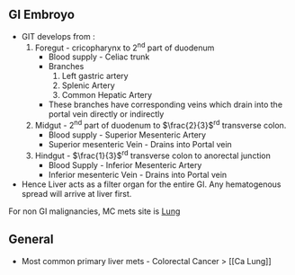 ## GI Embroyo
- GIT develops from : 
	1. Foregut - cricopharynx to 2<sup>nd</sup> part of duodenum
		- Blood supply - Celiac trunk
		- Branches
			1. Left gastric artery
			2. Splenic Artery
			3. Common Hepatic Artery
		- These branches have corresponding veins which drain into the portal vein directly or indirectly
	2. Midgut - 2<sup>nd</sup> part of duodenum to $\frac{2}{3}$<sup>rd</sup> transverse colon.
		- Blood supply - Superior Mesenteric Artery
		- Superior mesenteric Vein - Drains into Portal vein
	3. Hindgut - $\frac{1}{3}$<sup>rd</sup> transverse colon to anorectal junction
		- Blood Supply - Inferior Mesenteric Artery
		- Inferior mesenteric Vein - Drains into Portal vein
- Hence Liver acts as a filter organ for the entire GI. Any hematogenous spread will arrive at liver first.

For non GI malignancies, MC mets site is [Lung](Surgery/Lung/Tumors/Mets)

## General
- Most common primary liver mets - Colorectal Cancer > [[Ca Lung]]